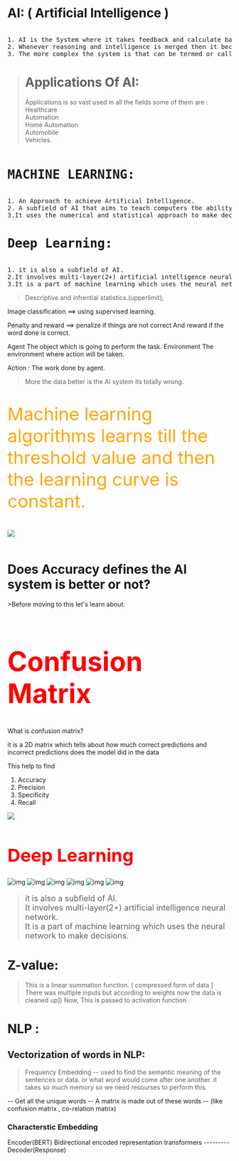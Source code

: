 # AI: ( Artificial Intelligence )
<pre> 
1. AI is the System where it takes feedback and calculate based on data and become better to make decision next time.
2. Whenever reasoning and intelligence is merged then it become AI.
3. The more complex the system is that can be termed or called as AI.
</pre>

># Applications Of AI:
> Applications is so vast used in all the fields some of them are : <br>
> Healthcare <br> Automation <br> Home Automation<br>Automobile <br>Vehicles.
<pre>
<h1>MACHINE LEARNING:</h1>
1. An Approach to achieve Artificial Intelligence.
2. A subfield of AI that aims to teach computers the ability to learn instead of explicitly programming every rule.
3.It uses the numerical and statistical approach to make decision.
<h1>Deep Learning:</h1>
1. it is also a subfield of AI.
2.It involves multi-layer(2+) artificial intelligence neural network.
3.It is a part of machine learning which uses the neural network to make decisions.
</pre>
> Descriptive  and infrential statistics.(upperlimit);

Image classification ==> using supervised learning.



Penalty and reward ==> penalize if things are not correct And reward if the word done is correct.


Agent  The object which is going to perform the task.
Environment  The environment where action will be taken.

Action : The work done by agent.


> More the data better is the AI system its totally wrong.
<p style="color:orange; font-size:40px">Machine learning algorithms learns till the threshold value and then the learning curve is constant.</p>
<img src="https://www.researchgate.net/profile/Benoit_Gallix/publication/324457640/figure/fig1/AS:622298201595905@1525378861825/Graph-illustrating-the-impact-of-data-available-on-performance-of-traditional-machine.png" >

<br>
<br>
<p>
<h1>Does Accuracy defines the AI system is better or not?</h1>
>Before moving to this let's learn about: 
<h1 style="font-size:60px; color:red;" >Confusion Matrix</h1>
<p> What is confusion matrix? </p>
<p>it is a 2D matrix which tells about how much correct predictions and incorrect predictions does the model did in the data</p>
<p> This help to find <ol> <li>Accuracy</li> <li>Precision</li><li>Specificity</li> <li>Recall</li></ol>
<img src= "https://miro.medium.com/max/1400/1*wwZZ1GtWDkop_vJIFdMkjA.png">
</p>


<h1 style="color:red; font-size:40px">
Deep Learning
</h1>

<img src="./dl1.jpg" alt="img">
<img src="dl2.jpg" alt="img">
<img src="dl3.jpg" alt="img">
<img src="dl4.jpg" alt="img">
<img src="dl5.jpg" alt="img">
<img src="dl6.jpg" alt="img">


> <p style ="font-size:18">it is also a subfield of AI.<br>
> It involves multi-layer(2+) artificial intelligence neural network.<br>
> It is a part of machine learning which uses the neural network to make decisions.
</p>

# Z-value:
> This is a linear summation function.
>( compressed form of data [ There was multiple inputs but according to weights now the data is cleaned up])
> Now, This is passed to activation function




# NLP :
## Vectorization of words in NLP:
> Frequency Embedding -- used to find the semantic meaning of the sentences or data. 
> or what word would come after one another.
> it takes so much memory so we need resourses to perform this.

-- Get all the unique words
-- A matrix is made out of these words 
-- (like confusion matrix , co-relation matrix)


### Characterstic Embedding


Encoder(BERT)
Bidirectional encoded representation transformers  --------- Decoder(Response)